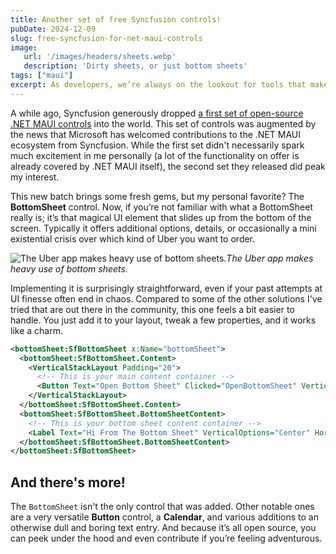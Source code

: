 ```yaml
---
title: Another set of free Syncfusion controls!
pubDate: 2024-12-09
slug: free-syncfusion-for-net-maui-controls
image: 
   url: '/images/headers/sheets.webp'
   description: 'Dirty sheets, or just bottom sheets'
tags: ["maui"]
excerpt: As developers, we’re always on the lookout for tools that make our lives easier, streamline our workflows, and, let’s face it, cut down the time we spend banging our heads on the keyboard.
---
```


A while ago, Syncfusion generously dropped [a first set of open-source .NET MAUI controls](https://help.syncfusion.com/maui-toolkit/introduction/overview) into the world. This set of controls was augmented by the news that Microsoft has welcomed contributions to the .NET MAUI ecosystem from Syncfusion. While the first set didn't necessarily spark much excitement in me personally (a lot of the functionality on offer is already covered by .NET MAUI itself), the second set they released did peak my interest.

This new batch brings some fresh gems, but my personal favorite? The **BottomSheet** control. Now, if you’re not familiar with what a BottomSheet really is; it’s that magical UI element that slides up from the bottom of the screen. Typically it offers additional options, details, or occasionally a mini existential crisis over which kind of Uber you want to order.

![The Uber app makes heavy use of bottom sheets.](/images/posts/uber-app.jpg)*The Uber app makes heavy use of bottom sheets.*

Implementing it is surprisingly straightforward, even if your past attempts at UI finesse often end in chaos. Compared to some of the other solutions I've tried that are out there in the community, this one feels a bit easier to handle. You just add it to your layout, tweak a few properties, and it works like a charm. 

```xml
<bottomSheet:SfBottomSheet x:Name="bottomSheet">
  <bottomSheet:SfBottomSheet.Content>
    <VerticalStackLayout Padding="20">
      <!-- This is your main content container -->
      <Button Text="Open Bottom Sheet" Clicked="OpenBottomSheet" VerticalOptions="Center" />
    </VerticalStackLayout>
  </bottomSheet:SfBottomSheet.Content>
  <bottomSheet:SfBottomSheet.BottomSheetContent>
    <!-- This is your bottom sheet content container -->
    <Label Text="Hi From The Bottom Sheet" VerticalOptions="Center" HorizontalOptions="Center" />
  </bottomSheet:SfBottomSheet.BottomSheetContent>
</bottomSheet:SfBottomSheet>
```
## And there's more!

The `BottomSheet` isn't the only control that was added. Other notable ones are a very versatile **Button** control, a **Calendar**, and various additions to an otherwise dull and boring text entry. And because it’s all open source, you can peek under the hood and even contribute if you’re feeling adventurous.
